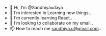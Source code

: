 - 👋 Hi, I’m @Sandhiyaudaya
- 👀 I’m interested in Learning new things..
- 🌱 I’m currently learning React..
- 💞️ I’m looking to collaborate on my email..
- 📫 How to reach me sandhiya.u@gmail.com..

<!---
Sandhiyaudaya/Sandhiyaudaya is a ✨ special ✨ repository because its `README.md` (this file) appears on your GitHub profile.
You can click the Preview link to take a look at your changes.
--->
